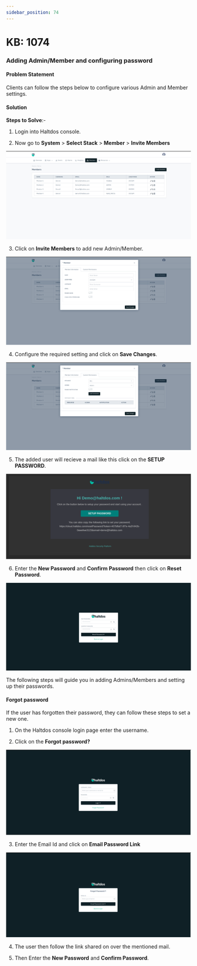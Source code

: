 ```yaml
---
sidebar_position: 74
---
```


# KB: 1074

### **Adding Admin/Member and configuring password**

#### **Problem Statement**

Clients can follow the steps below to configure various Admin and Member settings.

#### **Solution**

**Steps to Solve**:-

1. Login into Haltdos console.

2. Now go to **System** >  **Select Stack** > **Member** >  **Invite Members**

![kb-1009](/img/waf/v8/kb/password1.png)

3. Click on **Invite Members** to add new Admin/Member.

![kb-1009](/img/waf/v8/kb/password3.png)

4. Configure the required setting and click on **Save Changes**.

![kb-1009](/img/waf/v8/kb/password4.png)

5. The added user will recieve a mail like this click on the **SETUP PASSWORD**.

![kb-1009](/img/waf/v8/kb/password5.png)

6. Enter the **New Password** and **Confirm Password** then click on **Reset Password**.

![kb-1009](/img/waf/v8/kb/password2.png)

The following steps will guide you in adding Admins/Members and setting up their passwords.

#### Forgot password

If the user has forgotten their password, they can follow these steps to set a new one.

1. On the Haltdos console login page enter the username.

2. Click on the **Forgot password?**

![kb-1009](/img/waf/v8/kb/password6.png)

3. Enter the Email Id and click on **Email Password Link** 

![kb-1009](/img/waf/v8/kb/password7.png)

4. The user then follow the link shared on over the mentioned mail.

5. Then Enter the **New Password** and **Confirm Password**.